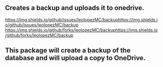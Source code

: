 ## Creates a backup and uploads it to onedrive.

https://img.shields.io/github/issues/leolopezMC/backuphttps://img.shields.io/github/issues/leolopezMC/backup
https://img.shields.io/github/forks/leolopezMC/backuphttps://img.shields.io/github/forks/leolopezMC/backup


## This package will create a backup of the database and will upload a copy to OneDrive.
